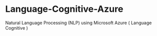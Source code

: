 # Language-Cognitive-Azure
Natural Language Processing (NLP) using Microsoft Azure ( Language Cognitive )
